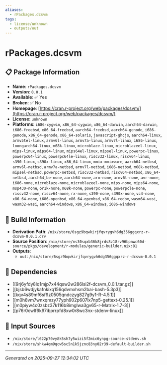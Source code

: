 ```yaml
---
aliases:
  - rPackages.dcsvm
tags:
  - license/unknown
  - outputs/out
---
```


# rPackages.dcsvm

## 📋 Package Information

- **Name**: `rPackages.dcsvm`
- **Version**: `0.0.1`
- **Available**: ✅ Yes
- **Broken**: ✅ No
- **Homepage**: [https://cran.r-project.org/web/packages/dcsvm/](https://cran.r-project.org/web/packages/dcsvm/)
- **License**: `unknown`
- **Platforms**: `i686-cygwin`, `x86_64-cygwin`, `x86_64-darwin`, `aarch64-darwin`, `i686-freebsd`, `x86_64-freebsd`, `aarch64-freebsd`, `aarch64-genode`, `i686-genode`, `x86_64-genode`, `x86_64-solaris`, `javascript-ghcjs`, `aarch64-linux`, `armv5tel-linux`, `armv6l-linux`, `armv7a-linux`, `armv7l-linux`, `i686-linux`, `loongarch64-linux`, `m68k-linux`, `microblaze-linux`, `microblazeel-linux`, `mips-linux`, `mips64-linux`, `mips64el-linux`, `mipsel-linux`, `powerpc-linux`, `powerpc64-linux`, `powerpc64le-linux`, `riscv32-linux`, `riscv64-linux`, `s390-linux`, `s390x-linux`, `x86_64-linux`, `mmix-mmixware`, `aarch64-netbsd`, `armv6l-netbsd`, `armv7a-netbsd`, `armv7l-netbsd`, `i686-netbsd`, `m68k-netbsd`, `mipsel-netbsd`, `powerpc-netbsd`, `riscv32-netbsd`, `riscv64-netbsd`, `x86_64-netbsd`, `aarch64_be-none`, `aarch64-none`, `arm-none`, `armv6l-none`, `avr-none`, `i686-none`, `microblaze-none`, `microblazeel-none`, `mips-none`, `mips64-none`, `msp430-none`, `or1k-none`, `m68k-none`, `powerpc-none`, `powerpcle-none`, `riscv32-none`, `riscv64-none`, `rx-none`, `s390-none`, `s390x-none`, `vc4-none`, `x86_64-none`, `i686-openbsd`, `x86_64-openbsd`, `x86_64-redox`, `wasm64-wasi`, `wasm32-wasi`, `aarch64-windows`, `x86_64-windows`, `i686-windows`

## 🔧 Build Information

- **Derivation Path**: `/nix/store/6sgz9bqwkirjfqvrygvh6dg356ggqxrz-r-dcsvm-0.0.1.drv`
- **Source Position**: `/nix/store/ns30sqxb36k8jrds8z18rv96bpnwc60d-source/pkgs/development/r-modules/generic-builder.nix:81`
- **Outputs**:
  - `out`:  `/nix/store/6sgz9bqwkirjfqvrygvh6dg356ggqxrz-r-dcsvm-0.0.1`

## 🔗 Dependencies

- [[9rj6yfdy8lq1mjp7x44qsw2w286lsi2f-dcsvm_0.0.1.tar.gz]]
- [[bjsb6wdjykafnkixq156qdvmxhsm2bai-bash-5.3p3]]
- [[kqv4s89mf6sf9z0505qndczyg827g9y1-R-4.5.1]]
- [[m0h8vm7wnxqmzy77yph902p607lx7np5-gettext-0.25.1]]
- [[m0piyw4c0zsbz37k116b8imglwa3gv65-r-Matrix-1.7-3]]
- [[p76r0cwlf6k97ibprrpfd8xw0r8wc3nx-stdenv-linux]]

## 📁 Input Sources

- `/nix/store/l622p70vy8k5sh7y5wizi5f2mic6ynpg-source-stdenv.sh`
- `/nix/store/shkw4qm9qcw5sc5n1k5jznc83ny02r39-default-builder.sh`

---
*Generated on 2025-09-27 12:34:02 UTC*
